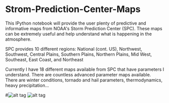 # Strom-Prediction-Center-Maps
This IPython notebook will provide the user plenty of predictive and informative maps from NOAA's Storm Prediction Center (SPC). These maps can be extremely useful and help understand what is happening in the atmosphere. 

SPC provides 10 different regions: National (cont. US), Northwest, Southwest, Central Plains, Southern Plains, Northern Plains, Mid West, Southeast, East Coast, and Northeast

Currently I have 18 different maps available from SPC that have parameters I understand. There are countless advanced parameter maps available. There are winter conditions, tornado and hail parameters, thermodynamics, heavy precipitation... 

#![alt tag](https://raw.githubusercontent.com/username/projectname/branch/path/to/img.png)
![alt tag](https://raw.githubusercontent.com/methaneRain84/Strom-Prediction-Center-Maps/master/2016_01_22_18_02Z_tran.png)
